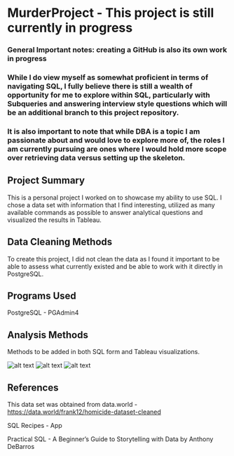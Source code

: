 # MurderProject - This project is still currently in progress
### General Important notes: creating a GitHub is also its own work in progress
### While I do view myself as somewhat proficient in terms of navigating SQL, I fully believe there is still a wealth of opportunity for me to explore within SQL, particularly with Subqueries and answering interview style questions which will be an additional branch to this project repository.
### It is also important to note that while DBA is a topic I am passionate about and would love to explore more of, the roles I am currently pursuing are ones where I would hold more scope over retrieving data versus setting up the skeleton.


## Project Summary
This is a personal project I worked on to showcase my ability to use SQL. I chose a data set with information that I find interesting, utilized as many available commands as possible to answer analytical questions and visualized the results in Tableau. 

## Data Cleaning Methods
To create this project, I did not clean the data as I found it important to be able to assess what currently existed and be able to work with it directly in PostgreSQL.



## Programs Used
PostgreSQL - PGAdmin4


## Analysis Methods
Methods to be added in both SQL form and Tableau visualizations.

![alt text](https://user-images.githubusercontent.com/50388830/141377387-a0cc76e7-4a0e-48c9-b4b5-b325c477cfb3.png)
![alt text](https://user-images.githubusercontent.com/50388830/142501608-a7a80162-7b00-4a0f-938c-afc8f3e05920.png)
![alt text](https://user-images.githubusercontent.com/50388830/142738723-4181834d-738b-40e1-8052-d6b0e049feb7.png)


## References
This data set was obtained from data.world - https://data.world/frank12/homicide-dataset-cleaned

SQL Recipes - App

Practical SQL - A Beginner’s Guide to Storytelling with Data by Anthony DeBarros

